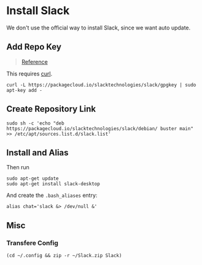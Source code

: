 # Install Slack

We don't use the official way to install Slack, since we want auto update.

## Add Repo Key
> [Reference](https://packagecloud.io/app/slacktechnologies/slack/gpg#gpg-apt)

This requires [curl](utils/curl.md).
```shell
curl -L https://packagecloud.io/slacktechnologies/slack/gpgkey | sudo apt-key add -
```

## Create Repository Link
```shell
sudo sh -c 'echo "deb https://packagecloud.io/slacktechnologies/slack/debian/ buster main" >> /etc/apt/sources.list.d/slack.list' 
```

## Install and Alias
Then run
```shell
sudo apt-get update
sudo apt-get install slack-desktop
```

And create the `.bash_aliases` entry:
```shell
alias chat='slack &> /dev/null &'
```

## Misc
### Transfere Config
```shell
(cd ~/.config && zip -r ~/Slack.zip Slack)
```
